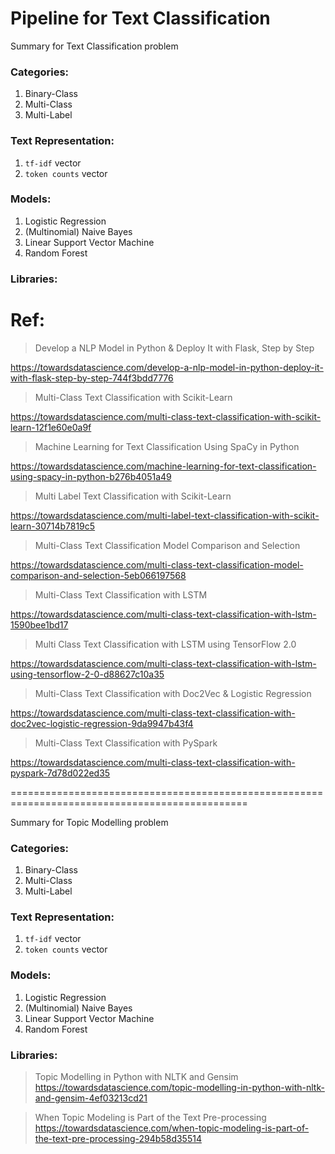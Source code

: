 # Pipeline for Text Classification  

Summary for Text Classification problem  

### Categories:
1. Binary-Class 
2. Multi-Class 
3. Multi-Label 

### Text Representation:
1. `tf-idf` vector
2. `token counts` vector

### Models: 
1. Logistic Regression
2. (Multinomial) Naive Bayes
3. Linear Support Vector Machine
4. Random Forest

### Libraries:



# Ref:
> Develop a NLP Model in Python & Deploy It with Flask, Step by Step  

https://towardsdatascience.com/develop-a-nlp-model-in-python-deploy-it-with-flask-step-by-step-744f3bdd7776


> Multi-Class Text Classification with Scikit-Learn  

https://towardsdatascience.com/multi-class-text-classification-with-scikit-learn-12f1e60e0a9f


> Machine Learning for Text Classification Using SpaCy in Python  

https://towardsdatascience.com/machine-learning-for-text-classification-using-spacy-in-python-b276b4051a49


> Multi Label Text Classification with Scikit-Learn  

https://towardsdatascience.com/multi-label-text-classification-with-scikit-learn-30714b7819c5


> Multi-Class Text Classification Model Comparison and Selection  

https://towardsdatascience.com/multi-class-text-classification-model-comparison-and-selection-5eb066197568


> Multi-Class Text Classification with LSTM  

https://towardsdatascience.com/multi-class-text-classification-with-lstm-1590bee1bd17  


> Multi Class Text Classification with LSTM using TensorFlow 2.0  

https://towardsdatascience.com/multi-class-text-classification-with-lstm-using-tensorflow-2-0-d88627c10a35  


> Multi-Class Text Classification with Doc2Vec & Logistic Regression  

https://towardsdatascience.com/multi-class-text-classification-with-doc2vec-logistic-regression-9da9947b43f4  


> Multi-Class Text Classification with PySpark  

https://towardsdatascience.com/multi-class-text-classification-with-pyspark-7d78d022ed35

===============================================================================================  

Summary for Topic Modelling problem  

### Categories:
1. Binary-Class 
2. Multi-Class 
3. Multi-Label 

### Text Representation:
1. `tf-idf` vector
2. `token counts` vector

### Models: 
1. Logistic Regression
2. (Multinomial) Naive Bayes
3. Linear Support Vector Machine
4. Random Forest

### Libraries:


> Topic Modelling in Python with NLTK and Gensim
https://towardsdatascience.com/topic-modelling-in-python-with-nltk-and-gensim-4ef03213cd21  


> When Topic Modeling is Part of the Text Pre-processing
https://towardsdatascience.com/when-topic-modeling-is-part-of-the-text-pre-processing-294b58d35514  


